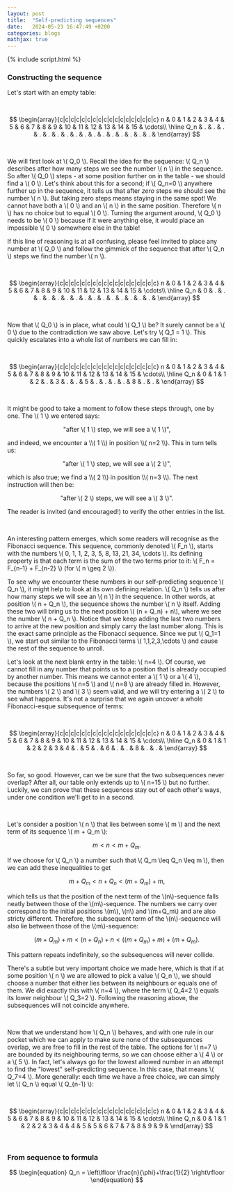 ```yaml
---
layout: post
title:  "Self-predicting sequences"
date:   2024-05-23 16:47:49 +0200
categories: blogs
mathjax: true
---
```

{% include script.html %}



<h3>Constructing the sequence</h3>
Let's start with an empty table:

&nbsp;

$$
\begin{array}{c|c|c|c|c|c|c|c|c|c|c|c|c|c|c|c|c|c}
n & 0 & 1 & 2 & 3 & 4 & 5 & 6 & 7 & 8 & 9 & 10 & 11 & 12 & 13 & 14 & 15 & \cdots\\
\hline
Q_n & . & . & . & . & . & . & . & . & . & . & . & . & . & . & . & . &
\end{array}
$$

&nbsp;

We will first look at \\( Q_0 \\). Recall the idea for the sequence: \\( Q_n \\) describes after how many steps we see the number \\( n \\) in the sequence. So after \\( Q_0 \\) steps - at some position further on in the table - we should find a \\( 0 \\). Let's think about this for a second; if \\( Q_n=0 \\) anywhere further up in the sequence, it tells us that after <i>zero</i> steps we should see the number \\( n \\). But taking zero steps means staying in the same spot! We cannot have both a \\( 0 \\) and an \\( n \\) in the same position. Therefore \\( n \\) has no choice but to equal \\( 0 \\). Turning the argument around, \\( Q_0 \\) needs to be \\( 0 \\) because if it were anything else, it would place an impossible \\( 0 \\) somewhere else in the table!

If this line of reasoning is at all confusing, please feel invited to place any number at \\( Q_0 \\) and follow the gimmick of the sequence that after \\( Q_n \\) steps we find the number \\( n \\).

&nbsp;

$$
\begin{array}{c|c|c|c|c|c|c|c|c|c|c|c|c|c|c|c|c|c}
n & 0 & 1 & 2 & 3 & 4 & 5 & 6 & 7 & 8 & 9 & 10 & 11 & 12 & 13 & 14 & 15 & \cdots\\
\hline
Q_n & 0 & . & . & . & . & . & . & . & . & . & . & . & . & . & . & . &
\end{array}
$$

&nbsp;

Now that \\( Q_0 \\) is in place, what could \\( Q_1 \\) be? It surely cannot be a \\( 0 \\) due to the contradiction we saw above. Let's try \\( Q_1 = 1 \\). This quickly escalates into a whole list of numbers we can fill in:

&nbsp;

$$
\begin{array}{c|c|c|c|c|c|c|c|c|c|c|c|c|c|c|c|c|c}
n & 0 & 1 & 2 & 3 & 4 & 5 & 6 & 7 & 8 & 9 & 10 & 11 & 12 & 13 & 14 & 15 & \cdots\\
\hline
Q_n & 0 & 1 & 1 & 2 & . & 3 & . & . & 5 & . & . & . & . & 8 & . & . &
\end{array}
$$

&nbsp;

It might be good to take a moment to follow these steps through, one by one. The \\( 1 \\) we entered says:
<p style="text-align: center;">"after \( 1 \) step, we will see a \( 1 \)",</p>
and indeed, we encounter a \\( 1 \\) in position \\( n=2 \\). This in turn tells us:
<p style="text-align: center;">"after \( 1 \) step, we will see a \( 2 \)",</p>
which is also true; we find a \\( 2 \\) in position \\( n=3 \\). The next instruction will then be:
<p style="text-align: center;">"after \( 2 \) steps, we will see a \( 3 \)".</p>
The reader is invited (and encouraged!) to verify the other entries in the list.

&nbsp;

An interesting pattern emerges, which some readers will recognise as the Fibonacci sequence. This sequence, commonly denoted \\( F_n \\), starts with the numbers \\( 0, 1, 1, 2, 3, 5, 8, 13, 21, 34, \cdots \\). Its defining property is that each term is the sum of the two terms prior to it: \\( F_n = F_{n-1} + F_{n-2} \\) (for \\( n \geq 2 \\)).

To see why we encounter these numbers in our self-predicting sequence \\( Q_n \\), it might help to look at its own defining relation. \\( Q_n \\) tells us after how many steps we will see an \\( n \\) in the sequence. In other words, at position \\( n + Q_n \\), the sequence shows the number \\( n \\) itself. Adding these two will bring us to the next position \\( (n + Q_n) + n\\), where we see the number \\( n + Q_n \\). Notice that we keep adding the last two numbers to arrive at the new position and simply carry the last number along. This is the exact same principle as the Fibonacci sequence. Since we put \\( Q_1=1 \\), we start out similar to the Fibonacci terms \\( 1,1,2,3,\cdots \\) and cause the rest of the sequence to unroll.

Let's look at the next blank entry in the table: \\( n=4 \\). Of course, we cannot fill in any number that points us to a position that is already occupied by another number. This means we cannot enter a \\( 1 \\) or a \\( 4 \\), because the positions \\( n=5 \\) and \\( n=8 \\) are already filled in. However, the numbers \\( 2 \\) and \\( 3 \\) seem valid, and we will try entering a \\( 2 \\) to see what happens. It's not a surprise that we again uncover a whole Fibonacci-esque subsequence of terms:

&nbsp;

$$
\begin{array}{c|c|c|c|c|c|c|c|c|c|c|c|c|c|c|c|c|c}
n & 0 & 1 & 2 & 3 & 4 & 5 & 6 & 7 & 8 & 9 & 10 & 11 & 12 & 13 & 14 & 15 & \cdots\\
\hline
Q_n & 0 & 1 & 1 & 2 & 2 & 3 & 4 & . & 5 & . & 6 & . & . & 8 & . & . &
\end{array}
$$

&nbsp;

So far, so good. However, can we be sure that the two subsequences never overlap? After all, our table only extends up to \\( n=15 \\) but no further. Luckily, we can prove that these sequences stay out of each other's ways, under one condition we'll get to in a second.

&nbsp;

Let's consider a position \\( n \\) that lies between some \\( m \\) and the next term of its sequence \\( m + Q_m \\):

$$
\begin{equation}
  m < n < m + Q_m.
\end{equation}
$$

If we choose for \\( Q_n \\) a number such that \\( Q_m \leq Q_n \leq m \\), then we can add these inequalities to get

$$
\begin{equation}
  m+Q_m < n+Q_n < (m+Q_m) + m,
\end{equation}
$$

which tells us that the position of the next term of the \\(n\\)-sequence falls neatly between those of the \\(m\\)-sequence. The numbers we carry over correspond to the initial positions \\(m\\), \\(n\\) and \\(m+Q_m\\) and are also stricty different. Therefore, the subsequent term of the \\(n\\)-sequence will also lie between those of the \\(m\\)-sequence:

$$
\begin{equation}
  (m+Q_m) + m < (n+Q_n) + n < \left((m+Q_m) + m\right) + (m + Q_m).
\end{equation}
$$

This pattern repeats indefinitely, so the subsequences will never collide.

There's a subtle but very important choice we made here, which is that if at some position \\( n \\) we are allowed to pick a value \\( Q_n \\), we should choose a number that either lies between its neighbours or equals one of them.  We did exactly this with \\( n=4 \\), where the term \\( Q_4=2 \\) equals its lower neighbour \\( Q_3=2 \\). Following the reasoning above, the subsequences will not coincide anywhere.

&nbsp;

Now that we understand how \\( Q_n \\) behaves, and with one rule in our pocket which we can apply to make sure none of the subsequences overlap, we are free to fill in the rest of the table. The options for \\( n=7 \\) are bounded by its neighbouring terms, so we can choose either a \\( 4 \\) or a \\( 5 \\). In fact, let's always go for the lowest allowed number in an attempt to find the "lowest" self-predicting sequence. In this case, that means \\( Q_7=4 \\). More generally: each time we have a free choice, we can simply let \\( Q_n \\) equal \\( Q_{n-1} \\):

&nbsp;

$$
\begin{array}{c|c|c|c|c|c|c|c|c|c|c|c|c|c|c|c|c|c}
n & 0 & 1 & 2 & 3 & 4 & 5 & 6 & 7 & 8 & 9 & 10 & 11 & 12 & 13 & 14 & 15 & \cdots\\
\hline
Q_n & 0 & 1 & 1 & 2 & 2 & 3 & 4 & 4 & 5 & 5 & 6 & 7 & 7 & 8 & 9 & 9 &
\end{array}
$$

&nbsp;


<h3>From sequence to formula</h3>

$$
\begin{equation}
  Q_n = \left\lfloor \frac{n}{\phi}+\frac{1}{2} \right\rfloor
\end{equation}
$$
